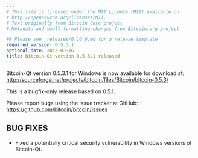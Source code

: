 ```yaml
---
# This file is licensed under the MIT License (MIT) available on
# http://opensource.org/licenses/MIT.
# Text originally from Bitcoin Core project
# Metadata and small formatting changes from Bitcoin.org project

## Please see _releases/0.10.0.md for a release template
required_version: 0.5.3.1
optional_date: 2012-03-16
title: Bitcoin-Qt version 0.5.3.1 released
---
```

Bitcoin-Qt version 0.5.3.1 for Windows is now available for download at:
<http://sourceforge.net/projects/bitcoin/files/Bitcoin/bitcoin-0.5.3/>

This is a bugfix-only release based on 0.5.1.

Please report bugs using the issue tracker at GitHub:
<https://github.com/bitcoin/bitcoin/issues>

BUG FIXES
---------

* Fixed a potentially critical security vulnerability in Windows
versions of Bitcoin-Qt.
